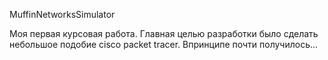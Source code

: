 MuffinNetworksSimulator

Моя первая курсовая работа. Главная целью разработки было сделать небольшое подобие cisco packet tracer. Впринципе почти получилось...
